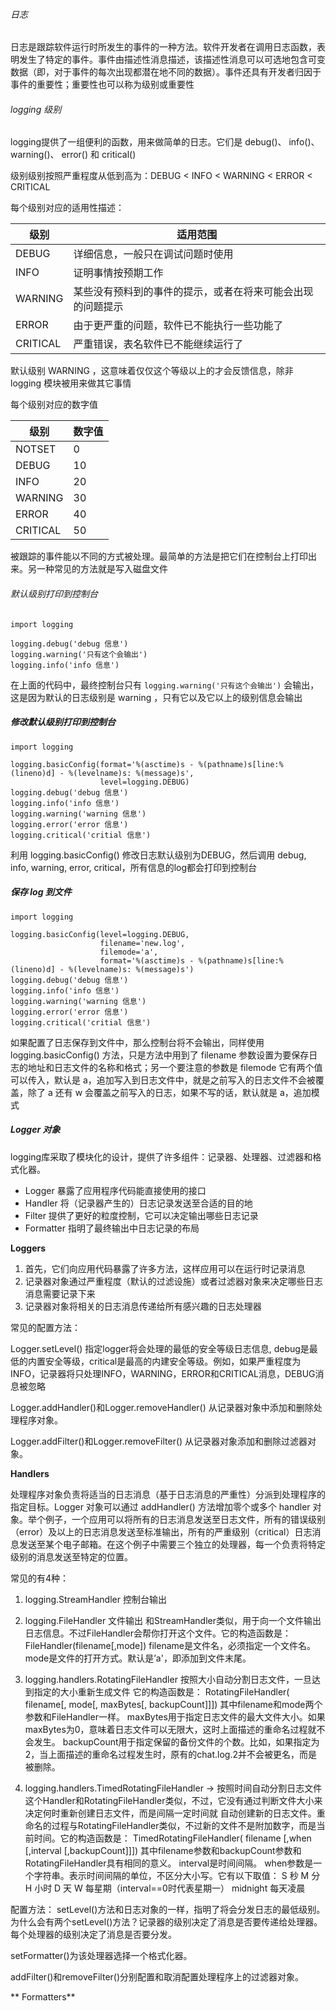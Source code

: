 ###### 日志

日志是跟踪软件运行时所发生的事件的一种方法。软件开发者在调用日志函数，表明发生了特定的事件。事件由描述性消息描述，该描述性消息可以可选地包含可变数据（即，对于事件的每次出现都潜在地不同的数据）。事件还具有开发者归因于事件的重要性；重要性也可以称为级别或重要性

###### logging 级别

logging提供了一组便利的函数，用来做简单的日志。它们是 debug()、 info()、 warning()、 error() 和 critical()

级别级别按照严重程度从低到高为：DEBUG < INFO < WARNING < ERROR < CRITICAL

每个级别对应的适用性描述：

| 级别 | 适用范围 |
|---|---|
|  DEBUG  |详细信息，一般只在调试问题时使用|
| INFO |证明事情按预期工作|
| WARNING |某些没有预料到的事件的提示，或者在将来可能会出现的问题提示|
| ERROR |由于更严重的问题，软件已不能执行一些功能了|
| CRITICAL |严重错误，表名软件已不能继续运行了|

默认级别 WARNING ，这意味着仅仅这个等级以上的才会反馈信息，除非 logging 模块被用来做其它事情

每个级别对应的数字值

| 级别 | 数字值|
|---|---|
| NOTSET  | 0 |
|  DEBUG  | 10 |
| INFO | 20 |
| WARNING | 30 |
| ERROR | 40 |
| CRITICAL | 50 |

被跟踪的事件能以不同的方式被处理。最简单的方法是把它们在控制台上打印出来。另一种常见的方法就是写入磁盘文件

###### 默认级别打印到控制台

```
import logging

logging.debug('debug 信息')
logging.warning('只有这个会输出')
logging.info('info 信息')
```
在上面的代码中，最终控制台只有 `logging.warning('只有这个会输出')` 会输出，这是因为默认的日志级别是 warning ，只有它以及它以上的级别信息会输出

##### 修改默认级别打印到控制台

```
import logging

logging.basicConfig(format='%(asctime)s - %(pathname)s[line:%(lineno)d] - %(levelname)s: %(message)s',
                    level=logging.DEBUG)
logging.debug('debug 信息')
logging.info('info 信息')
logging.warning('warning 信息')
logging.error('error 信息')
logging.critical('critial 信息')
```

利用 logging.basicConfig() 修改日志默认级别为DEBUG，然后调用 debug, info, warning, error, critical，所有信息的log都会打印到控制台

##### 保存 log 到文件

```
import logging

logging.basicConfig(level=logging.DEBUG,
                    filename='new.log',
                    filemode='a',
                    format='%(asctime)s - %(pathname)s[line:%(lineno)d] - %(levelname)s: %(message)s')
logging.debug('debug 信息')
logging.info('info 信息')
logging.warning('warning 信息')
logging.error('error 信息')
logging.critical('critial 信息')
```
如果配置了日志保存到文件中，那么控制台将不会输出，同样使用 logging.basicConfig() 方法，只是方法中用到了 filename 参数设置为要保存日志的地址和日志文件的名称和格式；另一个要注意的参数是 filemode 它有两个值可以传入，默认是 a，追加写入到日志文件中，就是之前写入的日志文件不会被覆盖，除了 a 还有 w 会覆盖之前写入的日志，如果不写的话，默认就是 a，追加模式

##### Logger 对象

logging库采取了模块化的设计，提供了许多组件：记录器、处理器、过滤器和格式化器。

- Logger 暴露了应用程序代码能直接使用的接口
- Handler 将（记录器产生的）日志记录发送至合适的目的地 
- Filter 提供了更好的粒度控制，它可以决定输出哪些日志记录
- Formatter 指明了最终输出中日志记录的布局

**Loggers**

1. 首先，它们向应用代码暴露了许多方法，这样应用可以在运行时记录消息
2. 记录器对象通过严重程度（默认的过滤设施）或者过滤器对象来决定哪些日志消息需要记录下来
3. 记录器对象将相关的日志消息传递给所有感兴趣的日志处理器

常见的配置方法：

Logger.setLevel() 指定logger将会处理的最低的安全等级日志信息, debug是最低的内置安全等级，critical是最高的内建安全等级。例如，如果严重程度为INFO，记录器将只处理INFO，WARNING，ERROR和CRITICAL消息，DEBUG消息被忽略


Logger.addHandler()和Logger.removeHandler() 从记录器对象中添加和删除处理程序对象。

Logger.addFilter()和Logger.removeFilter() 从记录器对象添加和删除过滤器对象。

**Handlers**

处理程序对象负责将适当的日志消息（基于日志消息的严重性）分派到处理程序的指定目标。Logger 对象可以通过 addHandler() 方法增加零个或多个 handler 对象。举个例子，一个应用可以将所有的日志消息发送至日志文件，所有的错误级别（error）及以上的日志消息发送至标准输出，所有的严重级别（critical）日志消息发送至某个电子邮箱。在这个例子中需要三个独立的处理器，每一个负责将特定级别的消息发送至特定的位置。

常见的有4种：
1. logging.StreamHandler  控制台输出 
2. logging.FileHandler  文件输出
和StreamHandler类似，用于向一个文件输出日志信息。不过FileHandler会帮你打开这个文件。它的构造函数是：
FileHandler(filename[,mode])
filename是文件名，必须指定一个文件名。
mode是文件的打开方式。默认是’a'，即添加到文件末尾。
3. logging.handlers.RotatingFileHandler 按照大小自动分割日志文件，一旦达到指定的大小重新生成文件 
它的构造函数是：
RotatingFileHandler( filename[, mode[, maxBytes[, backupCount]]])
其中filename和mode两个参数和FileHandler一样。
maxBytes用于指定日志文件的最大文件大小。如果maxBytes为0，意味着日志文件可以无限大，这时上面描述的重命名过程就不会发生。
backupCount用于指定保留的备份文件的个数。比如，如果指定为2，当上面描述的重命名过程发生时，原有的chat.log.2并不会被更名，而是被删除。

4. logging.handlers.TimedRotatingFileHandler  -> 按照时间自动分割日志文件 
这个Handler和RotatingFileHandler类似，不过，它没有通过判断文件大小来决定何时重新创建日志文件，而是间隔一定时间就 自动创建新的日志文件。重命名的过程与RotatingFileHandler类似，不过新的文件不是附加数字，而是当前时间。它的构造函数是：
TimedRotatingFileHandler( filename [,when [,interval [,backupCount]]])
其中filename参数和backupCount参数和RotatingFileHandler具有相同的意义。
interval是时间间隔。
when参数是一个字符串。表示时间间隔的单位，不区分大小写。它有以下取值：
S 秒
M 分
H 小时
D 天
W 每星期（interval==0时代表星期一）
midnight 每天凌晨

配置方法：
setLevel()方法和日志对象的一样，指明了将会分发日志的最低级别。为什么会有两个setLevel()方法？记录器的级别决定了消息是否要传递给处理器。每个处理器的级别决定了消息是否要分发。

setFormatter()为该处理器选择一个格式化器。

addFilter()和removeFilter()分别配置和取消配置处理程序上的过滤器对象。


** Formatters**














